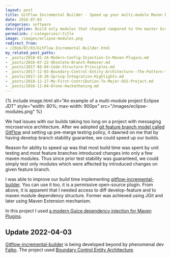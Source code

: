 ```yaml
---
layout: post
title: GitFlow Incremental Builder - Speed up your multi-module Maven build
date: 2016-07-03
categories: software
description: Build only modules that changed compared to the master branch, plus their dependents. Java!
permalink: /:categories/:title
image: /images/eclipse-modules.png
redirect_from:
- /2016/07/03/GitFlow-Incremental-Builder.html
my_related_post_paths:
- _posts/2018-01-24-Modern-Config-Injection-In-Maven-Plugins.md
- _posts/2016-07-22-Obsolete-Branch-Remover.md
- _posts/2017-06-04-Code-Structure-Principles.md
- _posts/2017-12-03-Boundary-Control-Entity-Architecture--The-Pattern-to-Structure-Your-Classes.md
- _posts/2017-10-28-Spring-Integration-Highlights.md
- _posts/2018-12-17-My-First-Contribution-To-Major-OSS-Project.md
- _posts/2016-11-04-Drone-Hackathoning.md
---
```


{% include image.html alt="An example of a multi-module project Eclipse JDT" style="width: 80%; max-width: 900px" src="/images/eclipse-modules.png" %}

We had issues with our builds taking too long on a project with messaging microservice architecture.
After we adopted [git feature branch model called GitFlow](http://nvie.com/posts/a-successful-git-branching-model/) and setting up pre-merge testing policy, it dawned on me that by having develop branch stability guarantee, we could speed up our builds.

Reason for ability to speed up was that most build time was spent by unit testing and most feature branches introduced changes into only a few maven modules. Thus since prior test stability was guaranteed, we could simply test only modules which were affected by introduced changes on given feature branch.

I was able to improve our build time implementing [gitflow-incremental-builder](https://github.com/vackosar/gitflow-incremental-builder).
You can use it too, it is a permissive open-source plugin.
From above, it is apparent that I needed access to diff develop-feature and to maven module dependency structure. Former was achieved using JGit and later using Maven Extension mechanism.


In this project I used [a modern Guice dependency injection for Maven Plugins](/software/Modern-Config-Injection-In-Maven-Plugins).

## Update 2022-04-03
[Gitflow-incremental-builder](https://github.com/vackosar/gitflow-incremental-builder) is being developed beyond by phenomenal dev [Falko](https://github.com/famod).
The project used [Boundary Control Entity Architecture](/software/Boundary-Control-Entity-Architecture-The-Pattern-to-Structure-Your-Classes).
